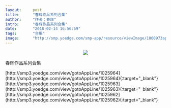 ```yaml
---
layout:     post
title:      "春辉作品系列合集"
author:     "作者：春辉"
intro:      "春辉作品系列合集"
date:       "2018-02-14 16:56:59"
tags:       "合集"
image:      "http://smp.yoedge.com/smp-app/resource/viewImage/1000973appline.png"
---
```

<div style="text-align: center">
<p><img src="http://smp.yoedge.com/smp-app/resource/viewImage/1000973appline.png"/></p>
</div>
<p class="post-meta">
<span>春辉作品系列合集</span>
</p>
[http://smp3.yoedge.com/view/gotoAppLine/1025964](http://smp3.yoedge.com/view/gotoAppLine/1025964){:target="_blank"}
[http://smp3.yoedge.com/view/gotoAppLine/1025963](http://smp3.yoedge.com/view/gotoAppLine/1025963){:target="_blank"}
[http://smp3.yoedge.com/view/gotoAppLine/1025962](http://smp3.yoedge.com/view/gotoAppLine/1025962){:target="_blank"}



